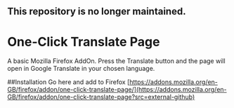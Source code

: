 ## This repository is no longer maintained.
# One-Click Translate Page
A basic Mozilla Firefox AddOn. Press the Translate button and the page will open in Google Translate in your chosen language.

##Installation
Go here and add to Firefox [https://addons.mozilla.org/en-GB/firefox/addon/one-click-translate-page/](https://addons.mozilla.org/en-GB/firefox/addon/one-click-translate-page?src=external-github)
